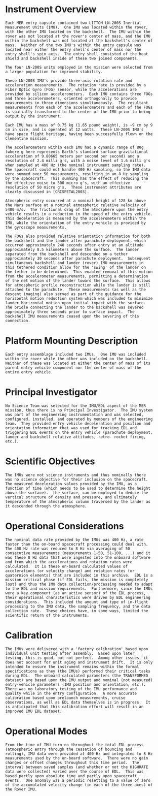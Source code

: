 
 
  Instrument Overview
  ===================
    Each MER entry capsule contained two LITTON LN-200S Inertial
    Measurement Units (IMU).  One IMU was located within the rover,
    with the other IMU located on the backshell.  The IMU within the
    rover was not located at the rover's center of mass, and the IMU
    within the backshell was not located at the backshell's center of
    mass.  Neither of the two IMU's within the entry capsule was
    located near either the entry shell's center of mass nor the
    entry shell's spin axis.  The entry shell consisted of the heat
    shield and backshell inside of these two joined components.
 
    The four LN-200S units employed in the mission were selected from
    a larger population for improved stability.
 
    These LN-200S IMU's provide three-axis rotation rate and
    acceleration measurements.  The rotation rate is provided by a
    Fiber Optic Gyro (FOG) sensor, while the accelerations are
    provided by silicon accelerometers.  Each IMU contains three FOGs
    and three accelerometers, oriented orthogonally to provide
    measurements in three dimensions simultaneously.  The resultant
    measurements from each of the accelerometers and each of the FOGs
    is spatially transformed to the center of the IMU prior to being
    output by the instrument.
 
    Each IMU has a mass of 0.75 kg (1.65 pound weight), is ~9 cm by 9
    cm in size, and is operated at 12 watts.  These LN-200S IMU's
    have space flight heritage, having been successfully flown on the
    Clementine mission.
 
    The accelerometers within each IMU had a dynamic range of 80g
    (where g here represents Earth's standard surface gravitational
    acceleration of 9.80665 meters per second per second) and a
    resolution of 2.4 milli g's, with a noise level of 1.6 milli g's
    when sampled at 400 Hz (the nominal instrument sampling rate).
    The spacecraft could not handle 400 Hz sampling, so the IMU data
    were summed over 50 measurements, resulting in an 8 Hz sampling
    by the spacecraft.  This summing has the effect of reducing the
    the effective noise to 300 micro g's, with an effective
    resolution of 50 micro g's.  These instrument attributes are
    clearly discussed in [CRISPETAL2003].
 
    Atmospheric entry occurred at a nominal height of 128 km above
    the Mars surface at a nominal atmospheric relative velocity of
    5400 m/s.  The frictional drag of the atmosphere upon the entry
    vehicle results in a reduction in the speed of the entry vehicle.
    This deceleration is measured by the accelerometers within the
    IMU, while the orientation of the entry vehicle is provided by
    the gyroscope measurements.
 
    The FOGs also provided relative orientation information for both
    the backshell and the lander after parachute deployment, which
    occurred approximately 240 seconds after entry at an altitude
    approximately 8.5 kilometers above the surface.  The lander
    separated from the backshell and descended on a tether
    approximately 30 seconds after parachute deployment.  Subsequent
    simultaneous backshell and lander (rover) IMU measurements in
    this tethered condition allow for the 'swing' of the lander on
    the tether to be determined.  This enabled removal of this motion
    from the accelerometer measurements, permitting a determination
    of the net motion of the lander toward the surface.  This allows
    for atmospheric profile reconstruction while the lander is still
    attached to the parachute.  These measurements (as well as the
    descent imaging) also served as part of the guidance for the
    horizontal motion reduction system which was included to minimize
    lander horizontal motion upon initial impact with the surface.
    The bridle connecting the lander to the backshell was severed
    approximately three seconds prior to surface impact.  The
    backshell IMU measurements ceased upon the severing of this
    connection.
 
 
  Platform Mounting Description
  =============================
    Each entry assemblage included two IMUs.  One IMU was included
    within the rover while the other was included on the backshell.
    Neither of these was located at either the center of mass of its
    parent entry vehicle component nor the center of mass of the
    entire entry vehicle.
 
 
  Principal Investigator
  ======================
    No Science Team was selected for the IMU/EDL aspect of the MER
    mission, thus there is no Principal Investigator.  The IMU system
    was part of the engineering instrumentation and was selected,
    configured, installed, and operated by members of the engineering
    team.  They provided entry vehicle deceleration and position and
    orientation information that was used for tracking EDL and
    triggering EDL events on the entry vehicle (parachute deployment,
    lander and backshell relative attitudes, retro- rocket firing,
    etc.).
 
 
  Scientific Objectives
  =====================
    The IMUs were not science instruments and thus nominally there
    was no science objective for their inclusion on the spacecraft.
    The measured deceleration values provided by the IMU, as a
    function of time (which needs to be used to determine the height
    above the surface).  the surface, can be employed to deduce the
    vertical structure of density and pressure, and ultimately
    temperature of the atmospheric column traversed by the lander as
    it descended through the atmosphere.
 
 
  Operational Considerations
  ==========================
    The nominal data rate provided by the IMUs was 400 Hz, a rate
    faster than the on-board spacecraft processing could deal with.
    The 400 Hz rate was reduced to 8 Hz via averaging of 50
    consecutive measurements (measurements 1-50, 51-100, ...) and it
    was these 8 Hz data that were ingested into the onboard software
    and from which the accelerations and rotation rates were
    calculated.  It is these on-board calculated values of
    accelerations (or velocity change) and rotation rates (or
    quaternion elements) that are included in this archive.  EDL is a
    mission critical phase (if EDL fails, the mission is completely
    lost) and thus the IMU data collection/processing needed to adapt
    to the EDL and mission requirements.  Furthermore, since the IMUs
    were a key component (as an active sensor) of the EDL process,
    their operational characteristics were driven by EDL engineering
    considerations.  This included the amount and type of in-flight
    processing to the IMU data, the sampling frequency, and the data
    collection rate.  These choices have, in some ways, limited the
    scientific return of the instruments.
 
 
  Calibration
  ===========
    The IMUs were delivered with a 'factory calibration' based upon
    individual unit testing after assembly.  Based upon later
    testing, this is good, but not perfect.  Among other issues, it
    does not account for unit aging and instrument drift.  It is only
    intended to ensure the instrument remains within the formal
    specifications as they (the IMUs) performed their critical tasks
    during EDL.  The onboard calculated parameters (the TRANSFORMED
    dataset) are based upon the IMU output and nominal (not measured)
    entry-vehicle parameters (IMU position and orientation, etc.).
    There was no laboratory testing of the IMU performance and
    quality while in the entry configuration.  A more accurate
    calibration based upon prelaunch measurements, cruise
    observations, as well as EDL data themselves is in progress.  It
    is anticipated that this calibration effort will result in an
    improved IMU EDL dataset.
 
 
  Operational Modes
  =================
    From the time of IMU turn on throughout the total EDL process
    (atmospheric entry through the cessation of bouncing and
    rolling), IMU data were provided at 400 Hz and integrated to 8 Hz
    measurements used by the on-board software.  There were no gain
    changes or offset changes throughout this time period.  The
    interval between saved samples (and whether or not the HIGHRATE
    data were collected) varied over the course of EDL.  This was
    based partly upon absolute time and partly upon spacecraft
    events.  One anomaly was a periodic resetting to a value of zero
    of the accumulated velocity change (in each of the three axes) of
    the Rover IMU.

        
